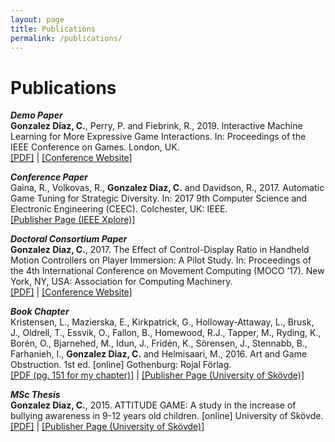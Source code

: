 ```yaml
---
layout: page
title: Publications
permalink: /publications/
---
```


# Publications

**_Demo Paper_**<br/>
**Gonzalez Diaz, C.**, Perry, P. and Fiebrink, R., 2019. Interactive Machine Learning for More Expressive Game Interactions. In: Proceedings of the IEEE Conference on Games. London, UK.<br/>
[[PDF]](http://ieee-cog.org/2019/papers/paper_256.pdf) | [[Conference Website]](http://ieee-cog.org/2019/proceedings/)

**_Conference Paper_**<br/>
Gaina, R., Volkovas, R., **Gonzalez Diaz, C.** and Davidson, R., 2017. Automatic Game Tuning for Strategic Diversity. In: 2017 9th Computer Science and Electronic Engineering (CEEC). Colchester, UK: IEEE.<br/>
[[Publisher Page (IEEE Xplore)]](https://ieeexplore.ieee.org/abstract/document/8101624)

**_Doctoral Consortium Paper_**<br/>
**Gonzalez Diaz, C.**, 2017. The Effect of Control-Display Ratio in Handheld Motion Controllers on Player Immersion: A Pilot Study. In: Proceedings of the 4th International Conference on Movement Computing (MOCO ’17). New York, NY, USA: Association for Computing Machinery.<br/>
[[PDF]](http://moco17.movementcomputing.org/index.php/doctoral-symposium-proceedings/) | [[Conference Website]](http://moco17.movementcomputing.org/index.php/doctoral-symposium-proceedings/)

**_Book Chapter_**<br/>
Kristensen, L., Mazierska, E., Kirkpatrick, G., Holloway-Attaway, L., Brusk, J., Oldrell, T., Essvik, O., Fallon, B., Homewood, R.J., Tapper, M., Ryding, K., Borén, O., Bjarnehed, M., Idun, J., Fridén, K., Sörensen, J., Stennabb, B., Farhanieh, I., **Gonzalez Diaz, C.** and Helmisaari, M., 2016. Art and Game Obstruction. 1st ed. [online] Gothenburg: Rojal Förlag.<br/>
[[PDF (pg. 151 for my chapter)]](http://his.diva-portal.org/smash/get/diva2:1068196/FULLTEXT01.pdf) | [[Publisher Page (University of Skövde)]](http://urn.kb.se/resolve?urn=urn:nbn:se:his:diva-13335)

**_MSc Thesis_**<br/>
**Gonzalez Diaz, C.**, 2015. ATTITUDE GAME: A study in the increase of bullying awareness in 9-12 years old children. [online] University of Skövde.<br/>
[[PDF]](http://www.diva-portal.org/smash/get/diva2:855618/FULLTEXT01.pdf) | [[Publisher Page (University of Skövde)]](http://www.diva-portal.org/smash/record.jsf?pid=diva2:855618)